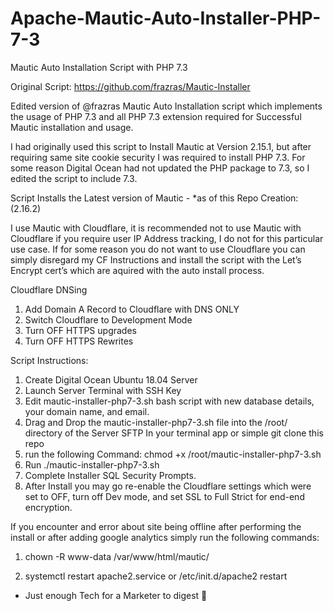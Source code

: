 # Apache-Mautic-Auto-Installer-PHP-7-3
Mautic Auto Installation Script with PHP 7.3

Original Script: https://github.com/frazras/Mautic-Installer

Edited version of @frazras Mautic Auto Installation script which implements the usage of PHP 7.3 and all PHP 7.3 extension required for Successful Mautic installation and usage. 

I had originally used this script to Install Mautic at Version 2.15.1, but after requiring same site cookie security I was required to install PHP 7.3. For some reason Digital Ocean had not updated the PHP package to 7.3, so I edited the script to include 7.3.
 
Script Installs the Latest version of Mautic - *as of this Repo Creation: (2.16.2)

I use Mautic with Cloudflare, it is recommended not to use Mautic with Cloudflare if you require user IP Address tracking, I do not for this particular use case. If for some reason you do not want to use Cloudflare you can simply disregard my CF Instructions and install the script with the Let’s Encrypt cert’s which are aquired with the auto install process. 

Cloudflare DNSing

1. Add Domain A Record to Cloudflare with DNS ONLY
2. Switch Cloudflare to Development Mode
3. Turn OFF HTTPS upgrades
4. Turn OFF HTTPS Rewrites 

Script Instructions:
1. Create Digital Ocean Ubuntu 18.04 Server
2. Launch Server Terminal with SSH Key
3. Edit mautic-installer-php7-3.sh bash script with new database details, your domain name, and email.
4. Drag and Drop the mautic-installer-php7-3.sh file into the /root/ directory of the Server SFTP In your terminal app or simple git clone this repo
5. run the following Command: chmod +x /root/mautic-installer-php7-3.sh
6. Run ./mautic-installer-php7-3.sh
7. Complete Installer SQL Security Prompts.
8. After Install you may go re-enable the Cloudflare settings which were set to OFF, turn off Dev mode, and set SSL to Full Strict for end-end encryption. 

If you encounter and error about site being offline after performing the install or after adding google analytics simply run the following commands:

1. chown -R www-data /var/www/html/mautic/ 

2. systemctl restart apache2.service or /etc/init.d/apache2 restart


- Just enough Tech for a Marketer to digest 🤠
